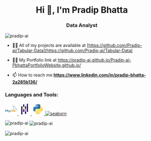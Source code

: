 <h1 align="center">Hi 👋, I'm Pradip Bhatta</h1>
<h3 align="center">Data Analyst</h3>

<p align="left"> <img src="https://komarev.com/ghpvc/?username=pradip-ai&label=Profile%20views&color=0e75b6&style=flat" alt="pradip-ai" /> </p>

- 👨‍💻 All of my projects are available at [https://github.com/Pradip-ai/Tabular-Data](https://github.com/Pradip-ai/Tabular-Data)

- 👨‍💻 My Portfolio link at https://pradip-ai.github.io/Pradip-ai-PbhattaPortfolioWebsite.github.io/

- 📫 How to reach me **https://www.linkedin.com/in/pradip-bhatta-2a285b136/**


<h3 align="left">Languages and Tools:</h3>
<p align="left"> <a href="https://www.mysql.com/" target="_blank" rel="noreferrer"> <img src="https://raw.githubusercontent.com/devicons/devicon/master/icons/mysql/mysql-original-wordmark.svg" alt="mysql" width="40" height="40"/> </a> <a href="https://pandas.pydata.org/" target="_blank" rel="noreferrer"> <img src="https://raw.githubusercontent.com/devicons/devicon/2ae2a900d2f041da66e950e4d48052658d850630/icons/pandas/pandas-original.svg" alt="pandas" width="40" height="40"/> </a> <a href="https://www.python.org" target="_blank" rel="noreferrer"> <img src="https://raw.githubusercontent.com/devicons/devicon/master/icons/python/python-original.svg" alt="python" width="40" height="40"/> </a> <a href="https://seaborn.pydata.org/" target="_blank" rel="noreferrer"> <img src="https://seaborn.pydata.org/_images/logo-mark-lightbg.svg" alt="seaborn" width="40" height="40"/> </a> </p>

<p><img align="left" src="https://github-readme-stats.vercel.app/api/top-langs?username=pradip-ai&show_icons=true&locale=en&layout=compact" alt="pradip-ai" /></p>

<p>&nbsp;<img align="center" src="https://github-readme-stats.vercel.app/api?username=pradip-ai&show_icons=true&locale=en" alt="pradip-ai" /></p>

<p><img align="center" src="https://github-readme-streak-stats.herokuapp.com/?user=pradip-ai&" alt="pradip-ai" /></p>
